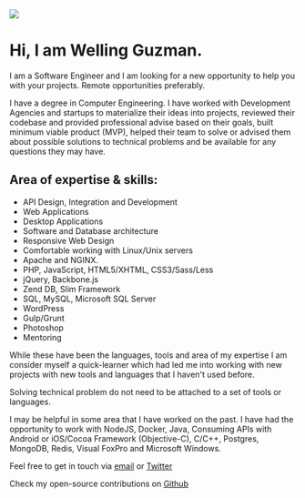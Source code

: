 <img id="MyFace" src="/images/my-face.jpg">

# Hi, I am Welling Guzman.

I am a Software Engineer and I am looking for a new opportunity to help you with your projects. Remote opportunities preferably.

I have a degree in Computer Engineering. I have worked with Development Agencies and  startups to materialize their ideas into projects, reviewed their codebase and provided professional advise based on their goals, built minimum viable product (MVP), helped their team to solve or advised them about possible solutions to technical problems and be available for any questions they may have.

## Area of expertise & skills:

- API Design, Integration and Development
- Web Applications
- Desktop Applications
- Software and Database architecture
- Responsive Web Design
- Comfortable working with Linux/Unix servers
- Apache and NGINX.
- PHP, JavaScript, HTML5/XHTML, CSS3/Sass/Less
- jQuery, Backbone.js
- Zend DB, Slim Framework
- SQL, MySQL, Microsoft SQL Server
- WordPress
- Gulp/Grunt
- Photoshop
- Mentoring

While these have been the languages, tools and area of my expertise I am consider myself a quick-learner which had led me into working with new projects with new tools and languages that I haven't used before.

Solving technical problem do not need to be attached to a set of tools or languages.

I may be helpful in some area that I have worked on the past. I have had the opportunity to work with NodeJS, Docker, Java, Consuming APIs with Android or iOS/Cocoa Framework (Objective-C), C/C++, Postgres, MongoDB, Redis, Visual FoxPro and Microsoft Windows.

Feel free to get in touch via [email](&#109;&#097;&#105;&#108;&#116;&#111;:&#104;&#105;&#114;&#101;&#064;&#119;&#101;&#108;&#108;&#105;&#110;&#103;&#103;&#117;&#122;&#109;&#097;&#110;&#046;&#099;&#111;&#109;) or [Twitter](https://twitter.com/WellingGuzman)

Check my open-source contributions on [Github](https://github.com/WellingGuzman)
